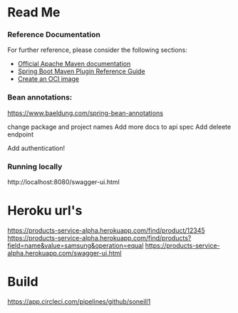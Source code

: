 # Read Me

### Reference Documentation
For further reference, please consider the following sections:

* [Official Apache Maven documentation](https://maven.apache.org/guides/index.html)
* [Spring Boot Maven Plugin Reference Guide](https://docs.spring.io/spring-boot/docs/2.5.2/maven-plugin/reference/html/)
* [Create an OCI image](https://docs.spring.io/spring-boot/docs/2.5.2/maven-plugin/reference/html/#build-image)

### Bean annotations:
https://www.baeldung.com/spring-bean-annotations


change package and project names
Add more docs to api spec
Add deleete endpoint

Add authentication!


### Running locally
http://localhost:8080/swagger-ui.html

# Heroku url's
https://products-service-alpha.herokuapp.com/find/product/12345
https://products-service-alpha.herokuapp.com/find/products?field=name&value=samsung&operation=equal
https://products-service-alpha.herokuapp.com/swagger-ui.html

# Build
https://app.circleci.com/pipelines/github/soneill1